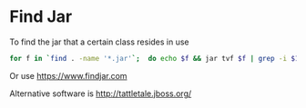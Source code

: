# Find Jar
To find the jar that a certain class resides in use
```sh
for f in `find . -name '*.jar'`;  do echo $f && jar tvf $f | grep -i $1; done
```

Or use https://www.findjar.com

Alternative software is
http://tattletale.jboss.org/